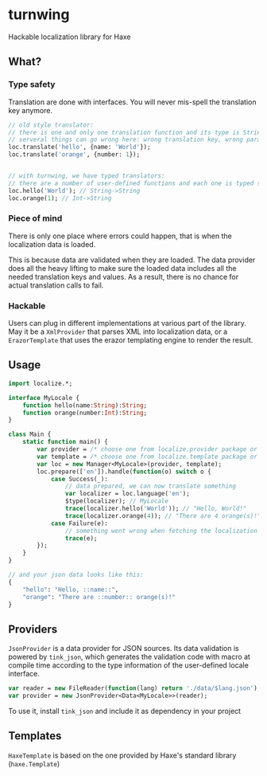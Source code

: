 # turnwing

Hackable localization library for Haxe

## What?

### Type safety

Translation are done with interfaces. You will never mis-spell the translation key anymore.

```haxe
// old style translator: 
// there is one and only one translation function and its type is String->Dynamic->String
// serveral things can go wrong here: wrong translation key, wrong param name, wrong param data type
loc.translate('hello', {name: 'World'}); 
loc.translate('orange', {number: 1});


// with turnwing, we have typed translators: 
// there are a number of user-defined functions and each one is typed specifically
loc.hello('World'); // String->String
loc.orange(1); // Int->String
```

### Piece of mind

There is only one place where errors could happen, that is when the localization data is loaded.

This is because data are validated when they are loaded. The data provider does all the heavy lifting to make sure the loaded data includes all the needed translation keys and values. As a result, there is no chance for actual translation calls to fail.

### Hackable

Users can plug in different implementations at various part of the library. May it be a `XmlProvider` that parses XML into localization data, or a `ErazorTemplate` that uses the erazor templating engine to render the result.

## Usage

```haxe
import localize.*;

interface MyLocale {
	function hello(name:String):String;
	function orange(number:Int):String;
}

class Main {
	static function main() {
		var provider = /* choose one from localize.provider package or implements your own Provider */;
		var template = /* choose one from localize.template package or implements your own Template */;
		var loc = new Manager<MyLocale>(provider, template);
		loc.prepare(['en']).handle(function(o) switch o {
			case Success(_):
				// data prepared, we can now translate something
				var localizer = loc.language('en'); 
				$type(localizer); // MyLocale
				trace(localizer.hello('World')); // "Hello, World!"
				trace(localizer.orange(4)); // "There are 4 orange(s)!"
			case Failure(e):
				// something went wrong when fetching the localization data
				trace(e);
		});
	}
}

// and your json data looks like this:
{
	"hello": "Hello, ::name::",
	"orange": "There are ::number:: orange(s)!"
}
```

## Providers

`JsonProvider` is a data provider for JSON sources. Its data validation is powered by `tink_json`, which generates the validation code with macro at compile time according to the type information of the user-defined locale interface.

```haxe
var reader = new FileReader(function(lang) return './data/$lang.json');
var provider = new JsonProvider<Data<MyLocale>>(reader);
```

To use it, install `tink_json` and include it as dependency in your project

## Templates

`HaxeTemplate` is based on the one provided by Haxe's standard library (`haxe.Template`)
